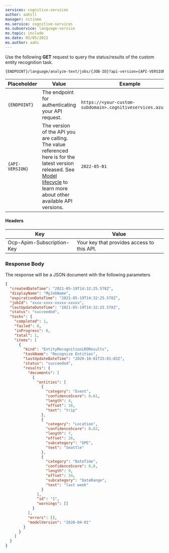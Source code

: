 ```yaml
---
services: cognitive-services
author: aahill
manager: nitinme
ms.service: cognitive-services
ms.subservice: language-service
ms.topic: include
ms.date: 05/05/2022
ms.author: aahi
---
```



Use the following **GET** request to query the status/results of the custom entity recognition task. 

```rest
{ENDPOINT}/language/analyze-text/jobs/{JOB-ID}?api-version={API-VERSION}
```

|Placeholder  |Value  | Example |
|---------|---------|---------|
|`{ENDPOINT}`     | The endpoint for authenticating your API request.   | `https://<your-custom-subdomain>.cognitiveservices.azure.com` |
|`{API-VERSION}`     | The version of the API you are calling. The value referenced here is for the latest version released. See [Model lifecycle](../../../concepts/model-lifecycle.md#choose-the-model-version-used-on-your-data) to learn more about other available API versions.  | `2022-05-01` |

#### Headers

|Key|Value|
|--|--|
|Ocp-Apim-Subscription-Key| Your key that provides access to this API.|

### Response Body

The response will be a JSON document with the following parameters

```json
{
  "createdDateTime": "2021-05-19T14:32:25.578Z",
  "displayName": "MyJobName",
  "expirationDateTime": "2021-05-19T14:32:25.578Z",
  "jobId": "xxxx-xxxx-xxxxx-xxxxx",
  "lastUpdateDateTime": "2021-05-19T14:32:25.578Z",
  "status": "succeeded",
  "tasks": {
    "completed": 1,
    "failed": 0,
    "inProgress": 0,
    "total": 1,
    "items": [
      {
        "kind": "EntityRecognitionLROResults",
        "taskName": "Recognize Entities",
        "lastUpdateDateTime": "2020-10-01T15:01:03Z",
        "status": "succeeded",
        "results": {
          "documents": [
            {
              "entities": [
                {
                  "category": "Event",
                  "confidenceScore": 0.61,
                  "length": 4,
                  "offset": 18,
                  "text": "trip"
                },
                {
                  "category": "Location",
                  "confidenceScore": 0.82,
                  "length": 7,
                  "offset": 26,
                  "subcategory": "GPE",
                  "text": "Seattle"
                },
                {
                  "category": "DateTime",
                  "confidenceScore": 0.8,
                  "length": 9,
                  "offset": 34,
                  "subcategory": "DateRange",
                  "text": "last week"
                }
              ],
              "id": "1",
              "warnings": []
            }
          ],
          "errors": [],
          "modelVersion": "2020-04-01"
        }
      }
    ]
  }
}

```

